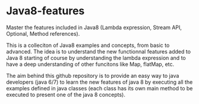 # Java8-features
Master the features included in Java8 (Lambda expression, Stream API, Optional, Method references).

This is a colleciton of Java8 examples and concepts, from basic to advanced. The idea is to understand the new functionnal features added to Java 8 starting of course by understanding the lambda expression and to have a deep understanding of other funcitons like Map, flatMap, etc.

The aim behind this github repository is to provide an easy way to java developers (java 6/7) to learn the new features of java 8 by executing all the examples defined in java classes (each class has its own main method to be executed to present one of the java 8 concepts).